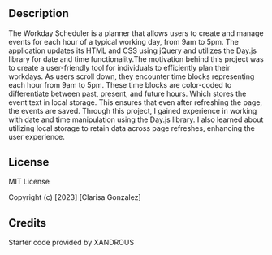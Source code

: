 # <WorkDay Schedulero>

## Description

 The  Workday Scheduler is a planner that allows users to create and manage events for each hour of a typical working day, from 9am to 5pm. The application updates its HTML and CSS using jQuery and utilizes the Day.js library for date and time functionality.The motivation behind this project was to create a user-friendly tool for individuals to efficiently plan their workdays. As users scroll down, they encounter time blocks representing each hour from 9am to 5pm. These time blocks are color-coded to differentiate between past, present, and future hours. Which stores the event text in local storage. This ensures that even after refreshing the page, the events are saved. Through this project, I gained experience in working with date and time manipulation using the Day.js library. I also learned about utilizing local storage to retain data across page refreshes, enhancing the user experience.


## License
MIT License

Copyright (c) [2023] [Clarisa Gonzalez]



## Credits
Starter code provided by XANDROUS

